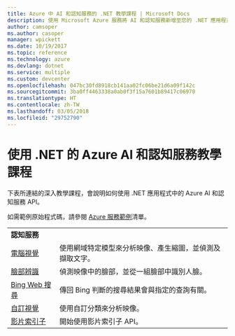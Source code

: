 ```yaml
---
title: Azure 中 AI 和認知服務的 .NET 教學課程 | Microsoft Docs
description: 使用 Microsoft Azure 服務將 AI 和認知服務新增至您的 .NET 應用程式。
author: camsoper
ms.author: casoper
manager: wpickett
ms.date: 10/19/2017
ms.topic: reference
ms.technology: azure
ms.devlang: dotnet
ms.service: multiple
ms.custom: devcenter
ms.openlocfilehash: 047bc30fd8918cb141aa02fc06be21d6a09f142c
ms.sourcegitcommit: 3ba0ff4463338a0ab0f3f15a7601b89417c06970
ms.translationtype: HT
ms.contentlocale: zh-TW
ms.lasthandoff: 03/05/2018
ms.locfileid: "29752790"
---
```

# <a name="azure-ai-and-cognitive-service-tutorials-using-net"></a>使用 .NET 的 Azure AI 和認知服務教學課程

下表所連結的深入教學課程，會說明如何使用 .NET 應用程式中的 Azure AI 和認知服務 API。 

如需範例原始程式碼，請參閱 [Azure 服務範例](https://azure.microsoft.com/resources/samples/?platform=dotnet)清單。

| | |
|---|---|
| **認知服務**| |
| [電腦視覺][1] | 使用網域特定模型來分析映像、產生縮圖，並偵測及擷取文字。 | 
| [臉部辨識][2] | 偵測映像中的臉部，並從一組臉部中識別人臉。 | 
| [Bing Web 搜尋][3]| 傳回 Bing 判斷的搜尋結果會與指定的查詢有關。 |
| [自訂視覺][4] | 使用自訂分類來分析映像。 |
| [影片索引子][5] | 開始使用影片索引子 API。|

[1]: /azure/cognitive-services/computer-vision/tutorials/csharptutorial
[2]: /azure/cognitive-services/face/tutorials/faceapiincsharptutorial
[3]: /azure/cognitive-services/bing-web-search/csharp-ranking-tutorial
[4]: /azure/cognitive-services/custom-vision-service/csharp-tutorial
[5]: /azure/cognitive-services/video-indexer/video-indexer-use-apis

